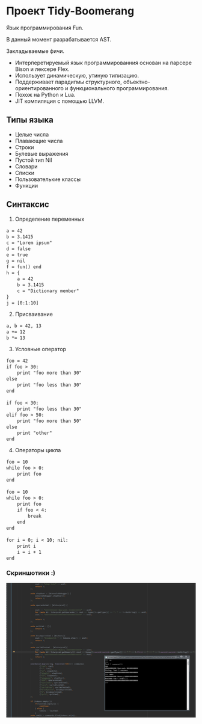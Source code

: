 # Проект Tidy-Boomerang

Язык программирования Fun. 

В данный момент разрабатывается AST.

Закладываемые фичи.

* Интерперетируемый язык программированния основан на парсере Bison и лексере Flex. 
* Использует динамическую, утиную типизацию. 
* Поддерживает парадигмы структурного, объектно-ориентированного и функционального программирования.
* Похож на Python и Lua.
* JIT компиляция с помощью LLVM.

## Типы языка 
* Целые числа 
* Плавающие числа
* Строки
* Булевые выражения
* Пустой тип Nil
* Словари
* Списки
* Пользователькие классы
* Функции

## Синтаксис
1. Определение переменных
```
a = 42
b = 3.1415
c = "Lorem ipsum"
d = false
e = true
g = nil
f = fun() end
h = {
    a = 42
    b = 3.1415
    c = "Dictionary member"
}
j = [0:1:10]

```
2. Присваивание
```
a, b = 42, 13
a += 12
b *= 13
```

3. Условные оператор
```
foo = 42
if foo > 30:
    print "foo more than 30"
else
    print "foo less than 30"
end

if foo < 30:
    print "foo less than 30"
elif foo > 50:
    print "foo more than 50"
else
    print "other"
end
```
4. Операторы цикла
```
foo = 10
while foo > 0:
    print foo
end

foo = 10
while foo > 0:
    print foo
    if foo < 4:
        break
    end
end

for i = 0; i < 10; nil:
    print i
    i = i + 1
end
```

### Скриншотики :)

![Github Logo](/Fun/doc/1.png)